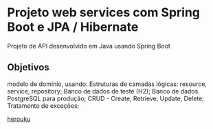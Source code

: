 # Projeto web services com Spring Boot e JPA / Hibernate 
Projeto de API desenvolvido em Java usando Spring Boot

## Objetivos 
modelo de domínio, usando:
Estruturas de camadas lógicas: resource, service, repository;
Banco de dados de teste (H2);
Banco de dados PostgreSQL para produção;
CRUD - Create, Retrieve, Update, Delete;
Tratamento de exceções;


[herouku](https://project-jvspa.herokuapp.com/)
